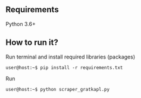 ## Requirements

Python 3.6+

## How to run it?

Run terminal and install required libraries (packages)
```console
user@host:~$ pip install -r requirements.txt
```

Run
```console
user@host:~$ python scraper_gratkapl.py
```
